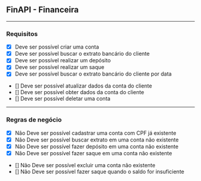 ## FinAPI - Financeira

---

### Requisitos

- [x] Deve ser possível criar uma conta 
- [x] Deve ser possível buscar o extrato bancário do cliente
- [x] Deve ser possível realizar um depósito 
- [x] Deve ser possível realizar um saque
- [x] Deve ser possível buscar o extrato bancário do cliente por data 
- [] Deve ser possível atualizar dados da conta do cliente
- [] Deve ser possível obter dados da conta do cliente
- [] Deve ser possível deletar uma conta

---

### Regras de negócio

- [x] Não Deve ser possível cadastrar uma conta com CPF já existente
- [x] Não Deve ser possível buscar extrato em uma conta não existente
- [x] Não Deve ser possível fazer depósito em uma conta não existente
- [x] Não Deve ser possível fazer saque em uma conta não existente
- [] Não Deve ser possível excluir uma conta não existente
- [] Não Deve ser possível fazer saque quando o saldo for insuficiente